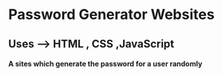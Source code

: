# Password Generator Websites 
## Uses --> HTML , CSS ,JavaScript

#### A sites which generate the password for a user randomly